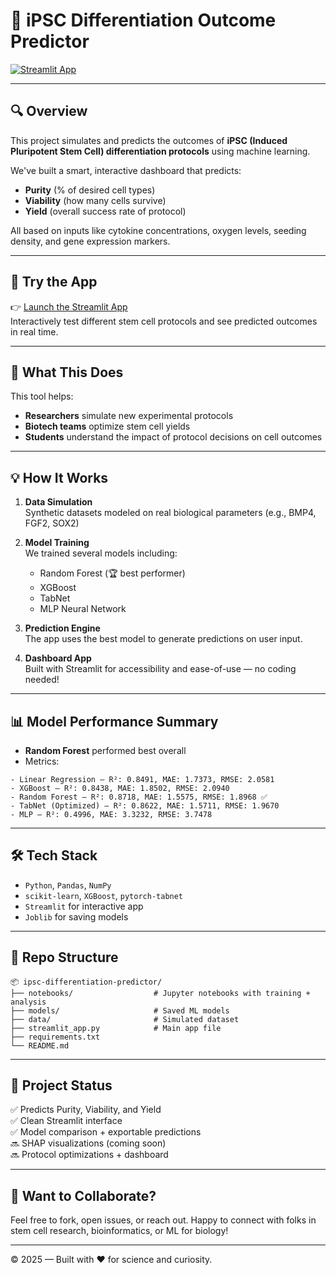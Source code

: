 
# 🧬 iPSC Differentiation Outcome Predictor

[![Streamlit App](https://img.shields.io/badge/Launch%20App-Streamlit-ff4b4b?logo=streamlit)](https://ipsc-differentiation-predictor.streamlit.app/)

---

## 🔍 Overview

This project simulates and predicts the outcomes of **iPSC (Induced Pluripotent Stem Cell) differentiation protocols** using machine learning.

We've built a smart, interactive dashboard that predicts:
- **Purity** (% of desired cell types)
- **Viability** (how many cells survive)
- **Yield** (overall success rate of protocol)

All based on inputs like cytokine concentrations, oxygen levels, seeding density, and gene expression markers.

---

## 🎯 Try the App

👉 [Launch the Streamlit App](https://your-streamlit-app-url.streamlit.app/)  
Interactively test different stem cell protocols and see predicted outcomes in real time.

---

## 🧪 What This Does

This tool helps:
- **Researchers** simulate new experimental protocols
- **Biotech teams** optimize stem cell yields
- **Students** understand the impact of protocol decisions on cell outcomes

---

## 💡 How It Works

1. **Data Simulation**  
   Synthetic datasets modeled on real biological parameters (e.g., BMP4, FGF2, SOX2)

2. **Model Training**  
   We trained several models including:
   - Random Forest (🏆 best performer)
   - XGBoost
   - TabNet
   - MLP Neural Network

3. **Prediction Engine**  
   The app uses the best model to generate predictions on user input.

4. **Dashboard App**  
   Built with Streamlit for accessibility and ease-of-use — no coding needed!

---

## 📊 Model Performance Summary

- **Random Forest** performed best overall
- Metrics:

```
- Linear Regression — R²: 0.8491, MAE: 1.7373, RMSE: 2.0581
- XGBoost — R²: 0.8438, MAE: 1.8502, RMSE: 2.0940
- Random Forest — R²: 0.8718, MAE: 1.5575, RMSE: 1.8968 ✅
- TabNet (Optimized) — R²: 0.8622, MAE: 1.5711, RMSE: 1.9670
- MLP — R²: 0.4996, MAE: 3.3232, RMSE: 3.7478
```

---

## 🛠️ Tech Stack

- `Python`, `Pandas`, `NumPy`
- `scikit-learn`, `XGBoost`, `pytorch-tabnet`
- `Streamlit` for interactive app
- `Joblib` for saving models

---

## 📁 Repo Structure

```
📦 ipsc-differentiation-predictor/
├── notebooks/                  # Jupyter notebooks with training + analysis
├── models/                     # Saved ML models
├── data/                       # Simulated dataset
├── streamlit_app.py            # Main app file
├── requirements.txt
└── README.md
```

---

## 📌 Project Status

✅ Predicts Purity, Viability, and Yield  
✅ Clean Streamlit interface  
✅ Model comparison + exportable predictions  
🔜 SHAP visualizations (coming soon)  
🔜 Protocol optimizations + dashboard

---

## 👋 Want to Collaborate?

Feel free to fork, open issues, or reach out. Happy to connect with folks in stem cell research, bioinformatics, or ML for biology!

---

© 2025 — Built with ❤️ for science and curiosity.
